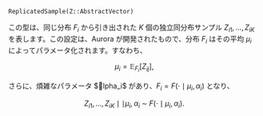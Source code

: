 ```
ReplicatedSample(Z::AbstractVector)
```

この型は、同じ分布 $F_i$ から引き出された $K$ 個の独立同分布サンプル $Z_{i1},\dotsc, Z_{iK}$ を表します。この設定は、Aurora が開発されたもので、分布 $F_i$ はその平均 $\mu_i$ によってパラメータ化されます。すなわち、

$$
\mu_i = \mathbb E_{F_i}[ Z_{ij}],
$$

さらに、煩雑なパラメータ $lpha_i$ があり、$F_i = F(\cdot \mid \mu_i, \alpha_i)$ となり、

$$
Z_{i1},\dotsc, Z_{iK} \mid  \mid \mu_i, \alpha_i \; \sim \; F(\cdot \mid \mu_i, \alpha_i).
$$
